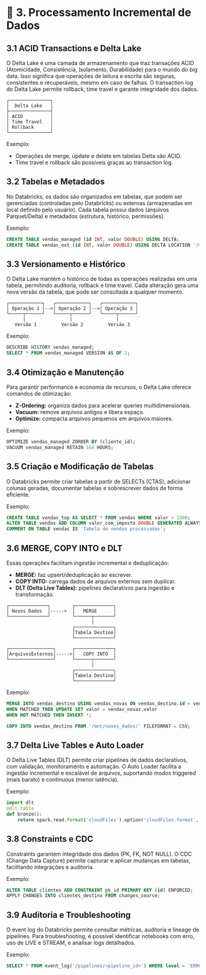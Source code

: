 # 🔄 3. Processamento Incremental de Dados

## 3.1 ACID Transactions e Delta Lake

O Delta Lake é uma camada de armazenamento que traz transações ACID (Atomicidade, Consistência, Isolamento, Durabilidade) para o mundo do big data. Isso significa que operações de leitura e escrita são seguras, consistentes e recuperáveis, mesmo em caso de falhas. O transaction log do Delta Lake permite rollback, time travel e garante integridade dos dados.

```
┌───────────────┐
│  Delta Lake   │
├───────────────┤
│ ACID          │
│ Time Travel   │
│ Rollback      │
└───────────────┘
```

Exemplo:
- Operações de merge, update e delete em tabelas Delta são ACID.
- Time travel e rollback são possíveis graças ao transaction log.

## 3.2 Tabelas e Metadados

No Databricks, os dados são organizados em tabelas, que podem ser gerenciadas (controladas pelo Databricks) ou externas (armazenadas em local definido pelo usuário). Cada tabela possui dados (arquivos Parquet/Delta) e metadados (estrutura, histórico, permissões).

Exemplo:
```sql
CREATE TABLE vendas_managed (id INT, valor DOUBLE) USING DELTA;
CREATE TABLE vendas_ext (id INT, valor DOUBLE) USING DELTA LOCATION '/mnt/dados/vendas';
```

## 3.3 Versionamento e Histórico

O Delta Lake mantém o histórico de todas as operações realizadas em uma tabela, permitindo auditoria, rollback e time travel. Cada alteração gera uma nova versão da tabela, que pode ser consultada a qualquer momento.

```
┌────────────┐   ┌────────────┐   ┌────────────┐
│ Operação 1 │-->| Operação 2 │-->| Operação 3 │
└─────┬──────┘   └─────┬──────┘   └─────┬──────┘
      |                |                |
   Versão 1         Versão 2         Versão 3
```

Exemplo:
```sql
DESCRIBE HISTORY vendas_managed;
SELECT * FROM vendas_managed VERSION AS OF 2;
```

## 3.4 Otimização e Manutenção

Para garantir performance e economia de recursos, o Delta Lake oferece comandos de otimização:
- **Z-Ordering:** organiza dados para acelerar queries multidimensionais.
- **Vacuum:** remove arquivos antigos e libera espaço.
- **Optimize:** compacta arquivos pequenos em arquivos maiores.

Exemplo:
```sql
OPTIMIZE vendas_managed ZORDER BY (cliente_id);
VACUUM vendas_managed RETAIN 168 HOURS;
```

## 3.5 Criação e Modificação de Tabelas

O Databricks permite criar tabelas a partir de SELECTs (CTAS), adicionar colunas geradas, documentar tabelas e sobrescrever dados de forma eficiente.

Exemplo:
```sql
CREATE TABLE vendas_top AS SELECT * FROM vendas WHERE valor > 1000;
ALTER TABLE vendas ADD COLUMN valor_com_imposto DOUBLE GENERATED ALWAYS AS (valor * 1.1);
COMMENT ON TABLE vendas IS 'Tabela de vendas processadas';
```

## 3.6 MERGE, COPY INTO e DLT

Essas operações facilitam ingestão incremental e deduplicação:
- **MERGE:** faz upsert/deduplicação ao escrever.
- **COPY INTO:** carrega dados de arquivos externos sem duplicar.
- **DLT (Delta Live Tables):** pipelines declarativos para ingestão e transformação.

```
┌──────────────┐        ┌──────────────┐
│ Novos Dados  │----->  │   MERGE      │
└──────────────┘        └──────┬───────┘
                               |
                        ┌──────────────┐
                        │Tabela Destino│
                        └──────────────┘

┌────────────────┐      ┌──────────────┐
│ArquivosExternos│----->│   COPY INTO  │
└────────────────┘      └──────┬───────┘
                               |
                        ┌──────────────┐
                        │Tabela Destino│
                        └──────────────┘
```

Exemplo:
```sql
MERGE INTO vendas_destino USING vendas_novas ON vendas_destino.id = vendas_novas.id
WHEN MATCHED THEN UPDATE SET valor = vendas_novas.valor
WHEN NOT MATCHED THEN INSERT *;

COPY INTO vendas_destino FROM '/mnt/novos_dados/' FILEFORMAT = CSV;
```

## 3.7 Delta Live Tables e Auto Loader

O Delta Live Tables (DLT) permite criar pipelines de dados declarativos, com validação, monitoramento e automação. O Auto Loader facilita a ingestão incremental e escalável de arquivos, suportando modos triggered (mais barato) e continuous (menor latência).

Exemplo:
```python
import dlt
@dlt.table
def bronze():
    return spark.read.format('cloudFiles').option('cloudFiles.format', 'csv').load('/mnt/bronze/')
```

## 3.8 Constraints e CDC

Constraints garantem integridade dos dados (PK, FK, NOT NULL). O CDC (Change Data Capture) permite capturar e aplicar mudanças em tabelas, facilitando integrações e auditoria.

Exemplo:
```sql
ALTER TABLE clientes ADD CONSTRAINT pk_id PRIMARY KEY (id) ENFORCED;
APPLY CHANGES INTO clientes_destino FROM changes_source;
```

## 3.9 Auditoria e Troubleshooting

O event log do Databricks permite consultar métricas, auditoria e lineage de pipelines. Para troubleshooting, é possível identificar notebooks com erro, uso de LIVE e STREAM, e analisar logs detalhados.

Exemplo:
```sql
SELECT * FROM event_log('/pipelines/<pipeline_id>') WHERE level = 'ERROR';
``` 